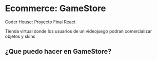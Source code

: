 # Ecommerce: GameStore

Coder House: Proyecto Final React

Tienda  virtual donde los usuarios de un videojuego podran comercializar objetos y skins

## ¿Que puedo hacer en GameStore?




